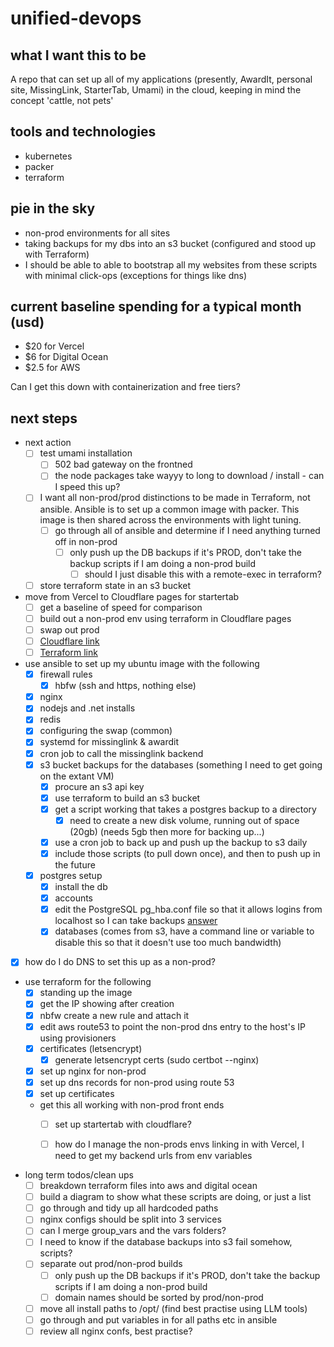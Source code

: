 # unified-devops

## what I want this to be

A repo that can set up all of my applications (presently, AwardIt, personal site, MissingLink, StarterTab, Umami) in the cloud, keeping in mind the concept 'cattle, not pets'

## tools and technologies

- kubernetes
- packer
- terraform

## pie in the sky

- non-prod environments for all sites
- taking backups for my dbs into an s3 bucket (configured and stood up with Terraform)
- I should be able to able to bootstrap all my websites from these scripts with minimal click-ops (exceptions for things like dns)

## current baseline spending for a typical month (usd)

- $20 for Vercel
- $6 for Digital Ocean
- $2.5 for AWS

Can I get this down with containerization and free tiers? 

## next steps

- next action 
  - [ ] test umami installation
    - [ ] 502 bad gateway on the frontned 
    - [ ] the node packages take wayyy to long to download / install - can I speed this up?
  - [ ] I want all non-prod/prod distinctions to be made in Terraform, not ansible. Ansible is to set up a common image with packer. This image is then shared across the environments with light tuning. 
    - [ ] go through all of ansible and determine if I need anything turned off in non-prod
      - [ ] only push up the DB backups if it's PROD, don't take the backup scripts if I am doing a non-prod build
        - [ ] should I just disable this with a remote-exec in terraform?
  - [ ] store terraform state in an s3 bucket

- move from Vercel to Cloudflare pages for startertab
  - [ ] get a baseline of speed for comparison
  - [ ] build out a non-prod env using terraform in Cloudflare pages
  - [ ] swap out prod
  - [ ] [Cloudflare link](https://developers.cloudflare.com/pages/framework-guides/nextjs/deploy-a-nextjs-site/)
  - [ ] [Terraform link](https://registry.terraform.io/providers/cloudflare/cloudflare/latest/docs/resources/pages_project)

- use ansible to set up my ubuntu image with the following
  - [X] firewall rules
    - [X] hbfw (ssh and https, nothing else)
  - [X] nginx
  - [X] nodejs and .net installs
  - [X] redis
  - [X] configuring the swap (common)
  - [X] systemd for missinglink & awardit
  - [X] cron job to call the missinglink backend
  - [X] s3 bucket backups for the databases (something I need to get going on the extant VM)
    - [X] procure an s3 api key
    - [X] use terraform to build an s3 bucket
    - [X] get a script working that takes a postgres backup to a directory
      - [X] need to create a new disk volume, running out of space (20gb) (needs 5gb then more for backing up...)
    - [X] use a cron job to back up and push up the backup to s3 daily
    - [X] include those scripts (to pull down once), and then to push up in the future 
  - [X] postgres setup
    - [X] install the db
    - [X] accounts
    - [X] edit the PostgreSQL pg_hba.conf file so that it allows logins from localhost so I can take backups [answer](https://chat.openai.com/c/b51fb1c3-42ad-4ec0-ae07-6b261d9d01e3)
    - [X] databases (comes from s3, have a command line or variable to disable this so that it doesn't use too much bandwidth)
- [X] how do I do DNS to set this up as a non-prod? 

- use terraform for the following
  - [X] standing up the image
  - [X] get the IP showing after creation 
  - [X] nbfw create a new rule and attach it
  - [X] edit aws route53 to point the non-prod dns entry to the host's IP using provisioners
  - [X] certificates (letsencrypt)
    - [X] generate letsencrypt certs (sudo certbot --nginx)
  - [X] set up nginx for non-prod
  - [X] set up dns records for non-prod using route 53
  - [X] set up certificates
  
  - get this all working with non-prod front ends
    - [ ] set up startertab with cloudflare?
    - [ ] how do I manage the non-prods envs linking in with Vercel, I need to get my backend urls from env variables


- long term todos/clean ups
  - [ ] breakdown terraform files into aws and digital ocean
  - [ ] build a diagram to show what these scripts are doing, or just a list
  - [ ] go through and tidy up all hardcoded paths
  - [ ] nginx configs should be split into 3 services
  - [ ] can I merge group_vars and the vars folders?
  - [ ] I need to know if the database backups into s3 fail somehow, scripts?
  - [ ] separate out prod/non-prod builds
    - [ ] only push up the DB backups if it's PROD, don't take the backup scripts if I am doing a non-prod build
    - [ ] domain names should be sorted by prod/non-prod
  - [ ] move all install paths to /opt/ (find best practise using LLM tools)
  - [ ] go through and put variables in for all paths etc in ansible
  - [ ] review all nginx confs, best practise?
